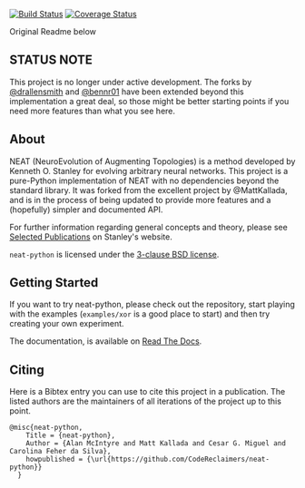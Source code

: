 [![Build Status](https://travis-ci.org/CodeReclaimers/neat-python.svg)](https://travis-ci.org/CodeReclaimers/neat-python)
[![Coverage Status](https://coveralls.io/repos/CodeReclaimers/neat-python/badge.svg?branch=master&service=github)](https://coveralls.io/github/CodeReclaimers/neat-python?branch=master)

Original Readme below

## STATUS NOTE ##

This project is no longer under active development. The forks by
[@drallensmith](https://github.com/drallensmith/neat-python) and [@bennr01](https://github.com/bennr01/neat-python) have
been extended beyond this implementation a great deal, so those might be better starting points if you need more
features than what you see here.

## About ##

NEAT (NeuroEvolution of Augmenting Topologies) is a method developed by Kenneth O. Stanley for evolving arbitrary neural
networks. This project is a pure-Python implementation of NEAT with no dependencies beyond the standard library. It was
forked from the excellent project by @MattKallada, and is in the process of being updated to provide more features and a
(hopefully) simpler and documented API.

For further information regarding general concepts and theory, please see
[Selected Publications](http://www.cs.ucf.edu/~kstanley/#publications) on Stanley's website.

`neat-python` is licensed under the [3-clause BSD license](https://opensource.org/licenses/BSD-3-Clause).

## Getting Started ##

If you want to try neat-python, please check out the repository, start playing with the examples (`examples/xor` is
a good place to start) and then try creating your own experiment.

The documentation, is available on [Read The Docs](http://neat-python.readthedocs.io).

## Citing ##

Here is a Bibtex entry you can use to cite this project in a publication. The listed authors are the maintainers of
all iterations of the project up to this point. 

```
@misc{neat-python,
    Title = {neat-python},
    Author = {Alan McIntyre and Matt Kallada and Cesar G. Miguel and Carolina Feher da Silva},
    howpublished = {\url{https://github.com/CodeReclaimers/neat-python}}   
  }
```
